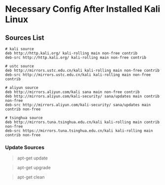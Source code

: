 # Necessary Config After Installed Kali Linux

## Sources List
```
# kali source
deb http://http.kali.org/ kali-rolling main non-free contrib
deb-src http://http.kali.org/ kali-rolling main non-free contrib

# ustc source
deb http://mirrors.ustc.edu.cn/kali kali-rolling main non-free contrib
deb-src http://mirrors.ustc.edu.cn/kali kali-rolling main non-free contrib

# aliyun source
deb http://mirrors.aliyun.com/kali sana main non-free contrib
deb http://mirrors.aliyun.com/kali-security/ sana/updates main contrib non-free
deb-src http://mirrors.aliyun.com/kali-security/ sana/updates main contrib non-free

# tsinghua source
deb http://mirrors.tuna.tsinghua.edu.cn/kali kali-rolling main contrib non-free
deb-src https://mirrors.tuna.tsinghua.edu.cn/kali kali-rolling main contrib non-free
```

### Update Sources
> apt-get update

> apt-get upgrade

> apt-get clean
